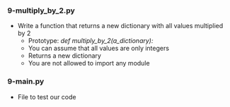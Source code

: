 ### 9-multiply_by_2.py
-	Write a function that returns a new dictionary with all values multiplied by 2
	-	Prototype: *def multiply_by_2(a_dictionary):*
	-	You can assume that all values are only integers
	-	Returns a new dictionary
	-	You are not allowed to import any module

### 9-main.py
-	File to test our code
